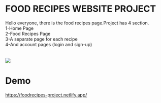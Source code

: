 # FOOD RECIPES WEBSITE PROJECT

Hello everyone, there is the food recipes page.Project has 4 section. <br>
1-Home Page  <br>
2-Food Recipes Page  <br>
3-A separate page for each recipe  <br>
4-And account pages (login and sign-up)  <br><br><br>
![](https://foodrecipes-project.netlify.app/img/main-food.png)
<!-- -------------------------- -->

# Demo
https://foodrecipes-project.netlify.app/
